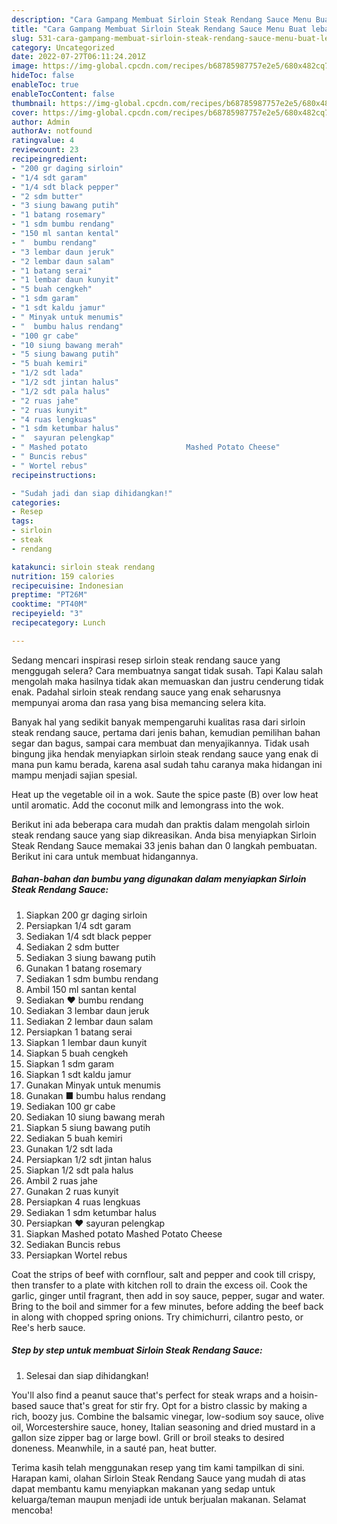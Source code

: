 ```yaml
---
description: "Cara Gampang Membuat Sirloin Steak Rendang Sauce Menu Buat lebaran"
title: "Cara Gampang Membuat Sirloin Steak Rendang Sauce Menu Buat lebaran"
slug: 531-cara-gampang-membuat-sirloin-steak-rendang-sauce-menu-buat-lebaran
category: Uncategorized
date: 2022-07-27T06:11:24.201Z
image: https://img-global.cpcdn.com/recipes/b68785987757e2e5/680x482cq70/sirloin-steak-rendang-sauce-foto-resep-utama.jpg
hideToc: false
enableToc: true
enableTocContent: false
thumbnail: https://img-global.cpcdn.com/recipes/b68785987757e2e5/680x482cq70/sirloin-steak-rendang-sauce-foto-resep-utama.jpg
cover: https://img-global.cpcdn.com/recipes/b68785987757e2e5/680x482cq70/sirloin-steak-rendang-sauce-foto-resep-utama.jpg
author: Admin
authorAv: notfound
ratingvalue: 4
reviewcount: 23
recipeingredient:
- "200 gr daging sirloin"
- "1/4 sdt garam"
- "1/4 sdt black pepper"
- "2 sdm butter"
- "3 siung bawang putih"
- "1 batang rosemary"
- "1 sdm bumbu rendang"
- "150 ml santan kental"
- "  bumbu rendang"
- "3 lembar daun jeruk"
- "2 lembar daun salam"
- "1 batang serai"
- "1 lembar daun kunyit"
- "5 buah cengkeh"
- "1 sdm garam"
- "1 sdt kaldu jamur"
- " Minyak untuk menumis"
- "  bumbu halus rendang"
- "100 gr cabe"
- "10 siung bawang merah"
- "5 siung bawang putih"
- "5 buah kemiri"
- "1/2 sdt lada"
- "1/2 sdt jintan halus"
- "1/2 sdt pala halus"
- "2 ruas jahe"
- "2 ruas kunyit"
- "4 ruas lengkuas"
- "1 sdm ketumbar halus"
- "  sayuran pelengkap"
- " Mashed potato                      Mashed Potato Cheese"
- " Buncis rebus"
- " Wortel rebus"
recipeinstructions:

- "Sudah jadi dan siap dihidangkan!"
categories:
- Resep
tags:
- sirloin
- steak
- rendang

katakunci: sirloin steak rendang 
nutrition: 159 calories
recipecuisine: Indonesian
preptime: "PT26M"
cooktime: "PT40M"
recipeyield: "3"
recipecategory: Lunch

---
```



Sedang mencari inspirasi resep sirloin steak rendang sauce yang menggugah selera? Cara membuatnya sangat tidak susah. Tapi Kalau salah mengolah maka hasilnya tidak akan memuaskan dan justru cenderung tidak enak. Padahal sirloin steak rendang sauce yang enak seharusnya mempunyai aroma dan rasa yang bisa memancing selera kita.


Banyak hal yang sedikit banyak mempengaruhi kualitas rasa dari sirloin steak rendang sauce, pertama dari jenis bahan, kemudian pemilihan bahan segar dan bagus, sampai cara membuat dan menyajikannya. Tidak usah bingung jika hendak menyiapkan sirloin steak rendang sauce yang enak di mana pun kamu berada, karena asal sudah tahu caranya maka hidangan ini mampu menjadi sajian spesial.

Heat up the vegetable oil in a wok. Saute the spice paste (B) over low heat until aromatic. Add the coconut milk and lemongrass into the wok.


Berikut ini ada beberapa cara mudah dan praktis dalam mengolah sirloin steak rendang sauce yang siap dikreasikan. Anda bisa menyiapkan Sirloin Steak Rendang Sauce memakai 33 jenis bahan dan 0 langkah pembuatan. Berikut ini cara untuk membuat hidangannya.

<!--inarticleads1-->

##### Bahan-bahan dan bumbu yang digunakan dalam menyiapkan Sirloin Steak Rendang Sauce:

1. Siapkan 200 gr daging sirloin
1. Persiapkan 1/4 sdt garam
1. Sediakan 1/4 sdt black pepper
1. Sediakan 2 sdm butter
1. Sediakan 3 siung bawang putih
1. Gunakan 1 batang rosemary
1. Sediakan 1 sdm bumbu rendang
1. Ambil 150 ml santan kental
1. Sediakan  ❤ bumbu rendang
1. Sediakan 3 lembar daun jeruk
1. Sediakan 2 lembar daun salam
1. Persiapkan 1 batang serai
1. Siapkan 1 lembar daun kunyit
1. Siapkan 5 buah cengkeh
1. Siapkan 1 sdm garam
1. Siapkan 1 sdt kaldu jamur
1. Gunakan  Minyak untuk menumis
1. Gunakan  ■ bumbu halus rendang
1. Sediakan 100 gr cabe
1. Sediakan 10 siung bawang merah
1. Siapkan 5 siung bawang putih
1. Sediakan 5 buah kemiri
1. Gunakan 1/2 sdt lada
1. Persiapkan 1/2 sdt jintan halus
1. Siapkan 1/2 sdt pala halus
1. Ambil 2 ruas jahe
1. Gunakan 2 ruas kunyit
1. Persiapkan 4 ruas lengkuas
1. Sediakan 1 sdm ketumbar halus
1. Persiapkan  ❤ sayuran pelengkap
1. Siapkan  Mashed potato                      Mashed Potato Cheese
1. Sediakan  Buncis rebus
1. Persiapkan  Wortel rebus


Coat the strips of beef with cornflour, salt and pepper and cook till crispy, then transfer to a plate with kitchen roll to drain the excess oil. Cook the garlic, ginger until fragrant, then add in soy sauce, pepper, sugar and water. Bring to the boil and simmer for a few minutes, before adding the beef back in along with chopped spring onions. Try chimichurri, cilantro pesto, or Ree&#39;s herb sauce. 

<!--inarticleads2-->

##### Step by step untuk membuat Sirloin Steak Rendang Sauce:


1. Selesai dan siap dihidangkan!

You&#39;ll also find a peanut sauce that&#39;s perfect for steak wraps and a hoisin-based sauce that&#39;s great for stir fry. Opt for a bistro classic by making a rich, boozy jus. Combine the balsamic vinegar, low-sodium soy sauce, olive oil, Worcestershire sauce, honey, Italian seasoning and dried mustard in a gallon size zipper bag or large bowl. Grill or broil steaks to desired doneness. Meanwhile, in a sauté pan, heat butter. 

Terima kasih telah menggunakan resep yang tim kami tampilkan di sini. Harapan kami, olahan Sirloin Steak Rendang Sauce yang mudah di atas dapat membantu kamu menyiapkan makanan yang sedap untuk keluarga/teman maupun menjadi ide untuk berjualan makanan. Selamat mencoba!
